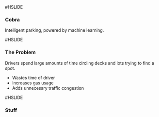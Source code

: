 #HSLIDE

### Cobra
Intelligent parking, powered by machine learning.

#HSLIDE

### The Problem
Drivers spend large amounts of time circling decks and lots trying to find a spot.
- Wastes time of driver
- Increases gas usage
- Adds unnecesary traffic congestion

#HSLIDE

### Stuff